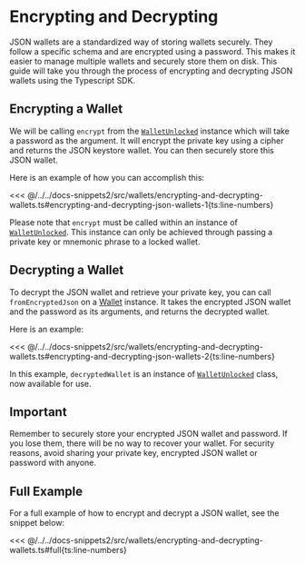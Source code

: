 # Encrypting and Decrypting

JSON wallets are a standardized way of storing wallets securely. They follow a specific schema and are encrypted using a password. This makes it easier to manage multiple wallets and securely store them on disk. This guide will take you through the process of encrypting and decrypting JSON wallets using the Typescript SDK.

## Encrypting a Wallet

We will be calling `encrypt` from the [`WalletUnlocked`](../../api/Account/WalletUnlocked.md) instance which will take a password as the argument. It will encrypt the private key using a cipher and returns the JSON keystore wallet. You can then securely store this JSON wallet.

Here is an example of how you can accomplish this:

<<< @/../../docs-snippets2/src/wallets/encrypting-and-decrypting-wallets.ts#encrypting-and-decrypting-json-wallets-1{ts:line-numbers}

Please note that `encrypt` must be called within an instance of [`WalletUnlocked`](../../api/Account/WalletUnlocked.md). This instance can only be achieved through passing a private key or mnemonic phrase to a locked wallet.

## Decrypting a Wallet

To decrypt the JSON wallet and retrieve your private key, you can call `fromEncryptedJson` on a [Wallet](../../api/Account/Wallet.md) instance. It takes the encrypted JSON wallet and the password as its arguments, and returns the decrypted wallet.

Here is an example:

<<< @/../../docs-snippets2/src/wallets/encrypting-and-decrypting-wallets.ts#encrypting-and-decrypting-json-wallets-2{ts:line-numbers}

In this example, `decryptedWallet` is an instance of [`WalletUnlocked`](../../api/Account/WalletUnlocked.md) class, now available for use.

## Important

Remember to securely store your encrypted JSON wallet and password. If you lose them, there will be no way to recover your wallet. For security reasons, avoid sharing your private key, encrypted JSON wallet or password with anyone.

## Full Example

For a full example of how to encrypt and decrypt a JSON wallet, see the snippet below:

<<< @/../../docs-snippets2/src/wallets/encrypting-and-decrypting-wallets.ts#full{ts:line-numbers}
